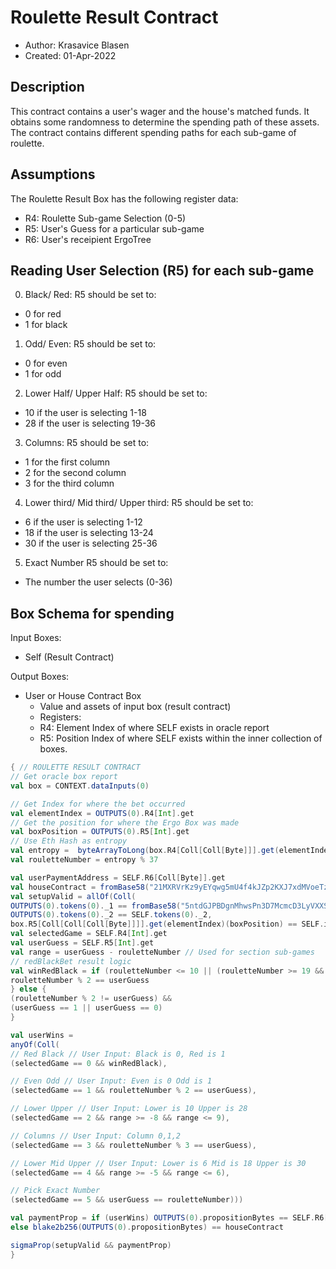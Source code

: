 # Roulette Result Contract
* Author: Krasavice Blasen
* Created: 01-Apr-2022

## Description
This contract contains a user's wager and the house's matched funds. It obtains some randomness to determine the spending path of these assets.
The contract contains different spending paths for each sub-game of roulette.

## Assumptions
The Roulette Result Box has the following register data:
- R4: Roulette Sub-game Selection (0-5) 
- R5: User's Guess for a particular sub-game
- R6: User's receipient ErgoTree

## Reading User Selection (R5) for each sub-game
0. Black/ Red:
R5 should be set to:
- 0 for red
- 1 for black
1. Odd/ Even:
R5 should be set to:
- 0 for even
- 1 for odd
2. Lower Half/ Upper Half:
R5 should be set to:
- 10 if the user is selecting 1-18
- 28 if the user is selecting 19-36
3. Columns:
R5 should be set to:
- 1 for the first column
- 2 for the second column
- 3 for the third column
4. Lower third/ Mid third/ Upper third:
R5 should be set to:
- 6 if the user is selecting 1-12
- 18 if the user is selecting 13-24
- 30 if the user is selecting 25-36
5. Exact Number
R5 should be set to:
- The number the user selects (0-36)

## Box Schema for spending
Input Boxes:
- Self (Result Contract)

Output Boxes:
- User or House Contract Box
  - Value and assets of input box (result contract)
  - Registers:
  - R4: Element Index of where SELF exists in oracle report
  - R5: Position Index of where SELF exists within the inner collection of boxes.


```scala
{ // ROULETTE RESULT CONTRACT
// Get oracle box report
val box = CONTEXT.dataInputs(0)

// Get Index for where the bet occurred
val elementIndex = OUTPUTS(0).R4[Int].get
// Get the position for where the Ergo Box was made
val boxPosition = OUTPUTS(0).R5[Int].get
// Use Eth Hash as entropy
val entropy =  byteArrayToLong(box.R4[Coll[Coll[Byte]]].get(elementIndex + 1))
val rouletteNumber = entropy % 37

val userPaymentAddress = SELF.R6[Coll[Byte]].get
val houseContract = fromBase58("21MXRVrKz9yEYqwg5mU4f4kJZp2KXJ7xdMVoeTzYA1ij")
val setupValid = allOf(Coll(
OUTPUTS(0).tokens(0)._1 == fromBase58("5ntdGJPBDgnMhwsPn3D7McmcD3LyVXXSQbKoaeMDexjQ"),
OUTPUTS(0).tokens(0)._2 == SELF.tokens(0)._2,
box.R5[Coll[Coll[Coll[Byte]]]].get(elementIndex)(boxPosition) == SELF.id))
val selectedGame = SELF.R4[Int].get
val userGuess = SELF.R5[Int].get
val range = userGuess - rouletteNumber // Used for section sub-games
// redBlackBet result logic
val winRedBlack = if (rouletteNumber <= 10 || (rouletteNumber >= 19 && rouletteNumber <= 28)) {
rouletteNumber % 2 == userGuess
} else {
(rouletteNumber % 2 != userGuess) &&
(userGuess == 1 || userGuess == 0)
}

val userWins = 
anyOf(Coll(
// Red Black // User Input: Black is 0, Red is 1
(selectedGame == 0 && winRedBlack),

// Even Odd // User Input: Even is 0 Odd is 1
(selectedGame == 1 && rouletteNumber % 2 == userGuess),

// Lower Upper // User Input: Lower is 10 Upper is 28
(selectedGame == 2 && range >= -8 && range <= 9),

// Columns // User Input: Column 0,1,2
(selectedGame == 3 && rouletteNumber % 3 == userGuess), 

// Lower Mid Upper // User Input: Lower is 6 Mid is 18 Upper is 30
(selectedGame == 4 && range >= -5 && range <= 6),

// Pick Exact Number
(selectedGame == 5 && userGuess == rouletteNumber)))

val paymentProp = if (userWins) OUTPUTS(0).propositionBytes == SELF.R6[Coll[Byte]].get
else blake2b256(OUTPUTS(0).propositionBytes) == houseContract

sigmaProp(setupValid && paymentProp)
}
```
